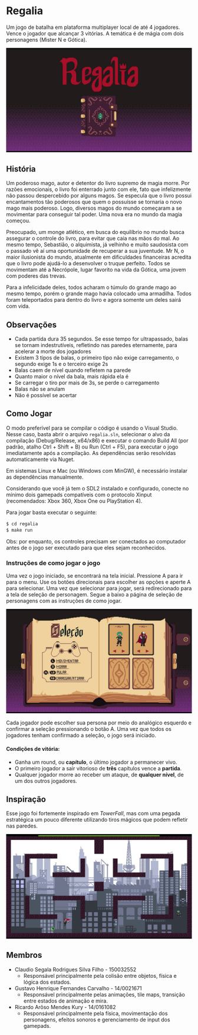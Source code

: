# Regalia

Um jogo de batalha em plataforma multiplayer local de até 4 jogadores. Vence o jogador que alcançar 3 vitórias. A temática é de mágia com dois personagens (Mister N e Gótica).

![tela instruções](data/initial.jpeg)


## História

Um poderoso mago, autor e detentor do livro supremo de magia morre. Por razões emocionais, o livro foi enterrado junto com ele, fato que infelizmente não passou despercebido por alguns magos. Se especula que o livro possui encantamentos tão poderosos que quem o possuísse se tornaria o novo mago mais poderoso. Logo, diversos magos do mundo começaram a se movimentar para conseguir tal poder. Uma nova era no mundo da magia começou.

Preocupado, um monge atlético, em busca do equilíbrio no mundo busca assegurar o controle do livro, para evitar que caia nas mãos do mal. Ao mesmo tempo, Sebastião, o alquimista, já velhinho e muito saudosista com o passado vê aí uma oportunidade de recuperar a sua juventude. Mr N, o maior ilusionista do mundo, atualmente em dificuldades financeiras acredita que o livro pode ajudá-lo a desenvolver o truque perfeito. Todos se movimentam até a Necrópole, lugar favorito na vida da Gótica, uma jovem com poderes das trevas. 

Para a infelicidade deles, todos acharam o túmulo do grande mago ao mesmo tempo, porém o grande mago havia colocado uma armadilha. Todos foram teleportados para dentro do livro e agora somente um deles sairá com vida.

## Observações

+ Cada partida dura 35 segundos. Se esse tempo for ultrapassado, balas se tornam indestrutíveis, refletindo nas paredes eternamente, para acelerar a morte dos jogadores
+ Existem 3 tipos de balas, o primeiro tipo não exige carregamento, o segundo exige 1s e o terceiro exige 2s
+ Balas caem de nível quando refletem na parede
+ Quanto maior o nível da bala, mais rápida ela é
+ Se carregar o tiro por mais de 3s, se perde o carregamento
+ Balas não se anulam
+ Não é possível se acertar

## Como Jogar

O modo preferível para se compilar o código é usando o Visual Studio. Nesse caso, basta abrir o arquivo `regalia.sln`, selecionar o alvo da compilação (Debug/Release, x64/x86) e executar o comando Build All (por padrão, atalho Ctrl + Shift + B) ou Run (Ctrl + F5), para executar o jogo imediatamente após a compilação. As dependências serão resolvidas automaticamente via Nuget.

Em sistemas Linux e Mac (ou Windows com MinGW), é necessário instalar as dependências manualmente.

Considerando que você já tem o SDL2 instalado e configurado, conecte no mínimo dois gamepads compatíveis com o protocolo Xinput (recomendados: Xbox 360, Xbox One ou PlayStation 4).

Para jogar basta executar o seguinte:

```bash
$ cd regalia
$ make run
```

Obs: por enquanto, os controles precisam ser conectados ao computador antes de o jogo ser executado para que eles sejam reconhecidos.

### Instruções de como jogar o jogo

Uma vez o jogo iniciado, se encontrará na tela inicial. Pressione A para ir para o menu. Use os botões direcionais para escolher as opções e aperte A para selecionar. Uma vez que selecionar para jogar, será redirecionado para a tela de seleção de personagem. Segue a baixo a página de seleção de personagens com as instruções de como jogar.

![tela instruções](data/instructions.jpeg)

Cada jogador pode escolher sua persona por meio do analógico esquerdo e confirmar a seleção pressionando o botão A. Uma vez que todos os jogadores tenham confirmado a seleção, o jogo será iniciado.

#### Condições de vitória:

* Ganha um round, ou **capítulo**, o último jogador a permanecer vivo.
* O primeiro jogador a sair vitorioso de **três** capítulos vence a **partida**.
* Qualquer jogador morre ao receber um ataque, de **qualquer nível**, de um dos outros jogadores.



## Inspiração

Esse jogo foi fortemente inspirado em *TowerFall*, mas com uma pegada estratégica um pouco diferente utilizando tiros mágicos que podem refletir nas paredes.

![tela instruções](data/game.jpeg)

## Membros

+ Claudio Segala Rodrigues Silva Filho - 150032552
  + Responsável principalmente pela colisão entre objetos, física e lógica dos estados.
+ Gustavo Henrique Fernandes Carvalho - 14/0021671
  + Responsável principalmente pelas animações, tile maps, transição entre estados de animação e mira.
+ Ricardo Arôso Mendes Kury - 14/0161082
  + Responsável principalmente pela física, movimentação dos personagens, efeitos sonoros e gerenciamento de input dos gamepads.
